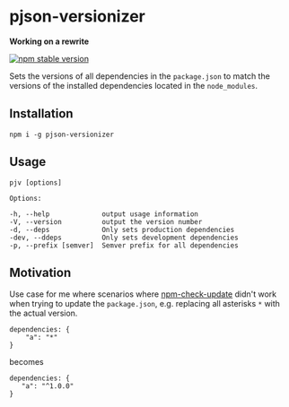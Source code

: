 # pjson-versionizer

**Working on a rewrite**

[![npm stable version](https://img.shields.io/npm/v/pjson-versionizer.svg)](https://npmjs.org/package/pjson-versionizer) 

Sets the versions of all dependencies in the `package.json` to match the versions of the installed dependencies located in the `node_modules`.

## Installation

`npm i -g pjson-versionizer`

## Usage

    pjv [options]

    Options:

    -h, --help             output usage information
    -V, --version          output the version number
    -d, --deps             Only sets production dependencies
    -dev, --ddeps          Only sets development dependencies
    -p, --prefix [semver]  Semver prefix for all dependencies

## Motivation

Use case for me where scenarios where [npm-check-update](https://github.com/tjunnone/npm-check-updates) didn't work when trying to update the `package.json`, e.g. replacing all asterisks `*` with the actual version.

    dependencies: {
        "a": "*"
    }

becomes

    dependencies: {
       "a": "^1.0.0"
    }
